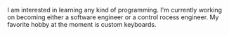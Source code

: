 I am interested in learning any kind of programming. I'm currently working on becoming either a software engineer or a control rocess engineer. My favorite hobby at the moment is custom keyboards.
